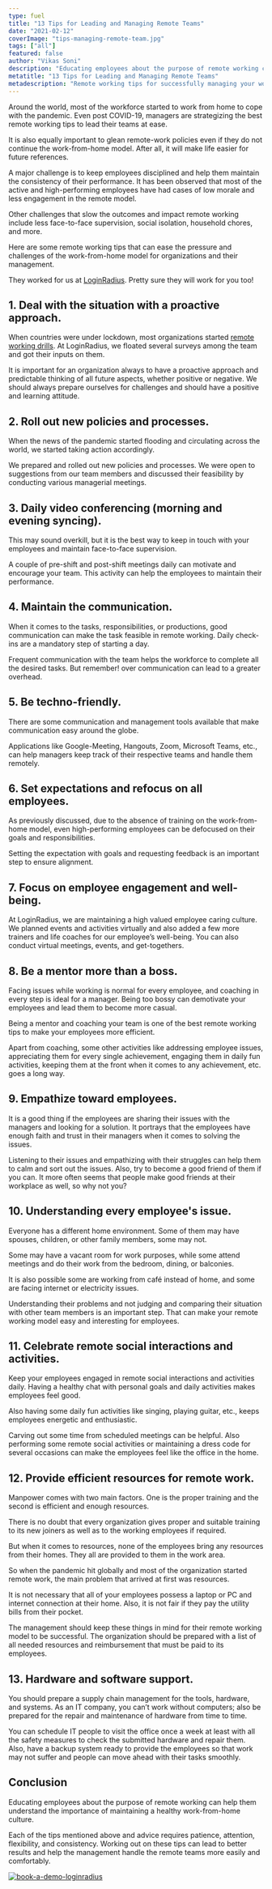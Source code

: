 ```yaml
---
type: fuel
title: "13 Tips for Leading and Managing Remote Teams"
date: "2021-02-12"
coverImage: "tips-managing-remote-team.jpg"
tags: ["all"]
featured: false
author: "Vikas Soni"
description: "Educating employees about the purpose of remote working can help them understand the importance of maintaining a healthy work-from-home culture. Here are some remote working tips that can ease the pressure and challenges of the work-from-home model for organizations and their management."
metatitle: "13 Tips for Leading and Managing Remote Teams"
metadescription: "Remote working tips for successfully managing your workforce. Learn how to lead and motivate your remote team in 2021 to pull out extraordinary achievements."
---
```


Around the world, most of the workforce started to work from home to cope with the pandemic. Even post COVID-19, managers are strategizing the best remote working tips to lead their teams at ease. 

It is also equally important to glean remote-work policies even if they do not continue the work-from-home model. After all, it will make life easier for future references. 

A major challenge is to keep employees disciplined and help them maintain the consistency of their performance. It has been observed that most of the active and high-performing employees have had cases of low morale and less engagement in the remote model. 

Other challenges that slow the outcomes and impact remote working include less face-to-face supervision, social isolation, household chores, and more. 

Here are some remote working tips that can ease the pressure and challenges of the work-from-home model for organizations and their management. 

They worked for us at [LoginRadius](https://www.loginradius.com/company/). Pretty sure they will work for you too! 


## 1. Deal with the situation with a proactive approach.

When countries were under lockdown, most organizations started [remote working drills](https://www.business-standard.com/article/economy-policy/leading-remotely-lessons-from-the-army-120040200301_1.html). At LoginRadius, we floated several surveys among the team and got their inputs on them. 

It is important for an organization always to have a proactive approach and predictable thinking of all future aspects, whether positive or negative. We should always prepare ourselves for challenges and should have a positive and learning attitude.


## 2. Roll out new policies and processes. 

When the news of the pandemic started flooding and circulating across the world, we started taking action accordingly. 

We prepared and rolled out new policies and processes. We were open to suggestions from our team members and discussed their feasibility by conducting various managerial meetings. 


## 3. Daily video conferencing (morning and evening syncing).

This may sound overkill, but it is the best way to keep in touch with your employees and maintain face-to-face supervision. 

A couple of pre-shift and post-shift meetings daily can motivate and encourage your team. This activity can help the employees to maintain their performance.


## 4. Maintain the communication.

When it comes to the tasks, responsibilities, or productions, good communication can make the task feasible in remote working. Daily check-ins are a mandatory step of starting a day. 

Frequent communication with the team helps the workforce to complete all the desired tasks. But remember! over communication can lead to a greater overhead.


## 5. Be techno-friendly.

There are some communication and management tools available that make communication easy around the globe. 

Applications like Google-Meeting, Hangouts, Zoom, Microsoft Teams, etc., can help managers keep track of their respective teams and handle them remotely.


## 6. Set expectations and refocus on all employees.

As previously discussed, due to the absence of training on the work-from-home model, even high-performing employees can be defocused on their goals and responsibilities. 

Setting the expectation with goals and requesting feedback is an important step to ensure alignment.


## 7. Focus on employee engagement and well-being.

At LoginRadius, we are maintaining a high valued employee caring culture. We planned events and activities virtually and also added a few more trainers and life coaches for our employee’s well-being. You can also conduct virtual meetings, events, and get-togethers.


## 8. Be a mentor more than a boss.

Facing issues while working is normal for every employee, and coaching in every step is ideal for a manager. Being too bossy can demotivate your employees and lead them to become more casual. 

Being a mentor and coaching your team is one of the best remote working tips to make your employees more efficient. 

Apart from coaching, some other activities like addressing employee issues, appreciating them for every single achievement, engaging them in daily fun activities, keeping them at the front when it comes to any achievement, etc. goes a long way.


## 9. Empathize toward employees.

It is a good thing if the employees are sharing their issues with the managers and looking for a solution. It portrays that the employees have enough faith and trust in their managers when it comes to solving the issues. 

Listening to their issues and empathizing with their struggles can help them to calm and sort out the issues. Also, try to become a good friend of them if you can. It more often seems that people make good friends at their workplace as well, so why not you?


## 10. Understanding every employee's issue.

Everyone has a different home environment. Some of them may have spouses, children, or other family members, some may not. 

Some may have a vacant room for work purposes, while some attend meetings and do their work from the bedroom, dining, or balconies. 

It is also possible some are working from café instead of home, and some are facing internet or electricity issues. 

Understanding their problems and not judging and comparing their situation with other team members is an important step. That can make your remote working model easy and interesting for employees.


## 11. Celebrate remote social interactions and activities.

Keep your employees engaged in remote social interactions and activities daily. Having a healthy chat with personal goals and daily activities makes employees feel good. 

Also having some daily fun activities like singing, playing guitar, etc., keeps employees energetic and enthusiastic. 

Carving out some time from scheduled meetings can be helpful. Also performing some remote social activities or maintaining a dress code for several occasions can make the employees feel like the office in the home.


## 12. Provide efficient resources for remote work.

Manpower comes with two main factors. One is the proper training and the second is efficient and enough resources. 

There is no doubt that every organization gives proper and suitable training to its new joiners as well as to the working employees if required. 

But when it comes to resources, none of the employees bring any resources from their homes. They all are provided to them in the work area. 

So when the pandemic hit globally and most of the organization started remote work, the main problem that arrived at first was resources. 

It is not necessary that all of your employees possess a laptop or PC and internet connection at their home. Also, it is not fair if they pay the utility bills from their pocket. 

The management should keep these things in mind for their remote working model to be successful. The organization should be prepared with a list of all needed resources and reimbursement that must be paid to its employees. 


## 13. Hardware and software support. 

You should prepare a supply chain management for the tools, hardware, and systems. As an IT company, you can’t work without computers; also be prepared for the repair and maintenance of hardware from time to time.

You can schedule IT people to visit the office once a week at least with all the safety measures to check the submitted hardware and repair them. Also, have a backup system ready to provide the employees so that work may not suffer and people can move ahead with their tasks smoothly.


## Conclusion

Educating employees about the purpose of remote working can help them understand the importance of maintaining a healthy work-from-home culture. 

Each of the tips mentioned above and advice requires patience, attention, flexibility, and consistency. Working out on these tips can lead to better results and help the management handle the remote teams more easily and comfortably.


[![book-a-demo-loginradius](../assets/book-a-demo-loginradius.png)](https://www.loginradius.com/book-a-demo/)
